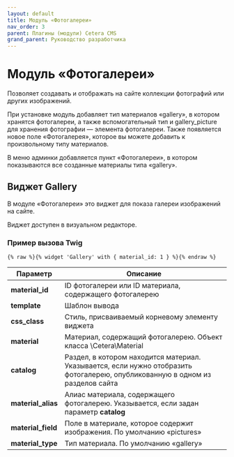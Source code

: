 ```yaml
---
layout: default
title: Модуль «Фотогалереи»
nav_order: 3
parent: Плагины (модули) Cetera CMS
grand_parent: Руководство разработчика
---
```


# Модуль «Фотогалереи»

Позволяет создавать и отображать на сайте коллекции фотографий или других изображений.

При установке модуль добавляет тип материалов «gallery», в котором хранятся фотогалереи, а также вспомогательный тип и gallery_picture для хранения фотографии — элемента фотогалереи. Также появляется новое поле «Фотогалерея», которое вы можете добавить к произвольному типу материалов.

В меню админки добавляется пункт «Фотогалереи», в котором показываются все созданные материалы типа «gallery».

## Виджет Gallery

В модуле «Фотогалереи» это виджет для показа галереи изображений на сайте.

Виджет доступен в визуальном редакторе.

### Пример вызова Twig

	{% raw %}{% widget 'Gallery' with { material_id: 1 } %}{% endraw %}

Параметр | Описание
---|---
**material_id**|ID фотогалереи или ID материала, содержащего фотогалерею
**template**|Шаблон вывода
**css_class**|Стиль, присваиваемый корневому элементу виджета
**material**|Материал, содержащий фотогалерею. Объект класса \Cetera\Material
**catalog**|Раздел, в котором находится материал. Указывается, если нужно отобразить фотогалерею, опубликованную в одном из разделов сайта
**material_alias**|Алиас материала, содержащего фотогалерею. Указывается, если задан параметр **catalog**
**material_field**|Поле в материале, которое содержит изображения. По умолчанию «pictures»
**material_type**|Тип материала. По умолчанию «gallery»